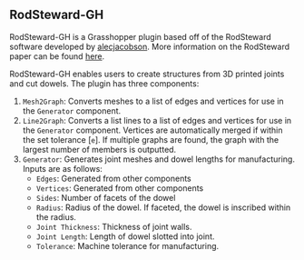## RodSteward-GH

RodSteward-GH is a Grasshopper plugin based off of the RodSteward software developed by [alecjacobson](https://github.com/alecjacobson/). More information on the RodSteward paper can be found [here](http://www.dgp.toronto.edu/projects/rodsteward/).

RodSteward-GH enables users to create structures from 3D printed joints and cut dowels. The plugin has three components:
1. `Mesh2Graph`: Converts meshes to a list of edges and vertices for use in the `Generator` component.
2. `Line2Graph`: Converts a list lines to a list of edges and vertices for use in the `Generator` component. Vertices are automatically merged if within the set tolerance [`e`]. If multiple graphs are found, the graph with the largest number of members is outputted.
3. `Generator`: Generates joint meshes and dowel lengths for manufacturing. Inputs are as follows:
    - `Edges`: Generated from other components
    - `Vertices`: Generated from other components
    - `Sides`: Number of facets of the dowel
    - `Radius`: Radius of the dowel. If faceted, the dowel is inscribed within the radius.
    - `Joint Thickness`: Thickness of joint walls.
    - `Joint Length`: Length of dowel slotted into joint.
    - `Tolerance`: Machine tolerance for manufacturing.